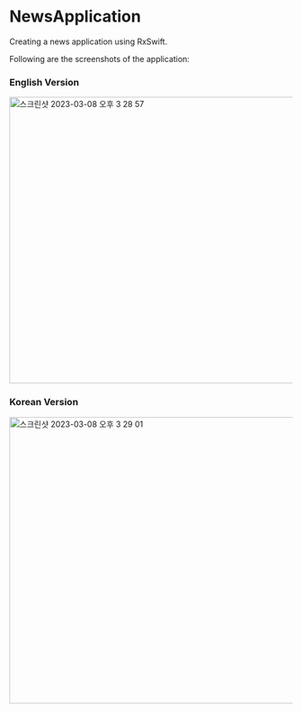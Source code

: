 # NewsApplication
Creating a news application using RxSwift.


Following are the screenshots of the application:

### English Version
<img width="509" alt="스크린샷 2023-03-08 오후 3 28 57" src="https://user-images.githubusercontent.com/81296575/223636258-a3b1d807-6bc3-4184-a430-935d5bd07e5e.png">


### Korean Version
<img width="509" alt="스크린샷 2023-03-08 오후 3 29 01" src="https://user-images.githubusercontent.com/81296575/223636316-ed8c8ee1-ac98-4c38-80a7-60d06c2b997b.png">
